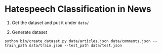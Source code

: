 # Hatespeech Classification in News

1. Get the dataset and put it under `data/`

2. Generate dataset

```
python bin/create_dataset.py data/articles.json data/comments.json --train_path data/train.json --test_path data/test.json
```
